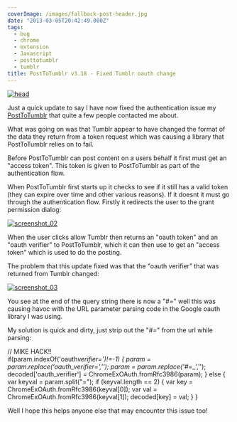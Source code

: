 ```yaml
---
coverImage: /images/fallback-post-header.jpg
date: "2013-03-05T20:42:49.000Z"
tags:
  - bug
  - chrome
  - extension
  - Javascript
  - posttotumblr
  - tumblr
title: PostToTumblr v3.18 - Fixed Tumblr oauth change
---
```


[![head](/wp-content/uploads/2013/03/head1.png)](https://mikecann.co.uk/personal-project/posttotumblr-v3-18-fixed-tumblr-oauth-change/attachment/head-9/)

<!-- more -->

Just a quick update to say I have now fixed the authentication issue my [PostToTumblr](https://chrome.google.com/webstore/detail/post-to-tumblr/dbpicbbcpanckagpdjflgojlknomoiah?hl=en) that quite a few people contacted me about.

What was going on was that Tumblr appear to have changed the format of the data they return from a token request which was causing a library that PostToTumblr relies on to fail.

Before PostToTumblr can post content on a users behalf it first must get an "access token". This token is given to PostToTumblr as part of the authentication flow.

When PostToTumblr first starts up it checks to see if it still has a valid token (they can expire over time and other various reasons). If it doesnt it must go through the authentication flow. Firstly it redirects the user to the grant permission dialog:

[![screenshot_02](/wp-content/uploads/2013/03/screenshot_02.png)](https://mikecann.co.uk/personal-project/posttotumblr-v3-18-fixed-tumblr-oauth-change/attachment/screenshot_02-13/)

When the user clicks allow Tumblr then returns an "oauth token" and an "oauth verifier" to PostToTumblr, which it can then use to get an "access token" which is used to do the posting.

The problem that this update fixed was that the "oauth verifier" that was returned from Tumblr changed:

[![screenshot_03](/wp-content/uploads/2013/03/screenshot_03.png)](https://mikecann.co.uk/personal-project/posttotumblr-v3-18-fixed-tumblr-oauth-change/attachment/screenshot_03-10/)

You see at the end of the query string there is now a "#_=_" well this was causing havoc with the URL parameter parsing code in the Google oauth library I was using.

My solution is quick and dirty, just strip out the "#_=_" from the url while parsing:

// MIKE HACK!!  
if(param.indexOf('oauth*verifier=')!=-1)
{
param = param.replace('oauth_verifier=','');
param = param.replace('#*=\_','');  
 decoded['oauth_verifier'] = ChromeExOAuth.fromRfc3986(param);
}
else
{  
 var keyval = param.split("=");
if (keyval.length == 2) {
var key = ChromeExOAuth.fromRfc3986(keyval[0]);
var val = ChromeExOAuth.fromRfc3986(keyval[1]);
decoded[key] = val;
}
}

Well I hope this helps anyone else that may encounter this issue too!
